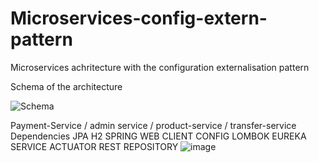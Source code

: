 # Microservices-config-extern-pattern
Microservices achritecture with the configuration externalisation pattern

Schema of the architecture 

![Schema](https://github.com/achrafsq/Microservices-config-extern-pattern/assets/137192466/ed2d285f-a337-43bc-b460-f6ebbb2a8a98)


Payment-Service / admin service / product-service / transfer-service
		Dependencies
				JPA 
				H2
				SPRING WEB
				CLIENT CONFIG 
				LOMBOK
				EUREKA SERVICE
				ACTUATOR
				REST REPOSITORY
![image](https://github.com/achrafsq/Microservices-config-extern-pattern/assets/137192466/f72af5bc-8c51-4de7-826f-7d3647979d18)


